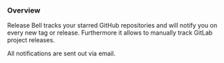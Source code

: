 ### Overview

Release Bell tracks your starred GitHub repositories and will notify you on every new tag or release.
Furthermore it allows to manually track GitLab project releases.

All notifications are sent out via email.
